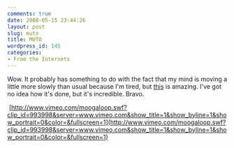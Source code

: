 ```yaml
---
comments: true
date: 2008-05-15 23:44:26
layout: post
slug: muto
title: MUTO
wordpress_id: 145
categories:
- From the Internets
---
```





Wow. It probably has something to do with the fact that my mind is moving a little more slowly than usual because I'm tired, but [this](http://blublu.org/sito/video/muto.htm) is amazing. I've got no idea how it's done, but it's incredible. Bravo. 


 [http://www.vimeo.com/moogaloop.swf?clip_id=993998&server=www.vimeo.com&show_title=1&show_byline=1&show_portrait=0&color=&fullscreen=1](http://www.vimeo.com/moogaloop.swf?clip_id=993998&server=www.vimeo.com&show_title=1&show_byline=1&show_portrait=0&color=&fullscreen=1)
